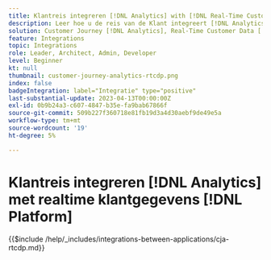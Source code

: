 ```yaml
---
title: Klantreis integreren [!DNL Analytics] with [!DNL Real-Time Customer Data Platform]
description: Leer hoe u de reis van de Klant integreert [!DNL Analytics] with [!DNL Real-Time Customer Data Platform].
solution: Customer Journey [!DNL Analytics], Real-Time Customer Data [!DNL Platform]
feature: Integrations
topic: Integrations
role: Leader, Architect, Admin, Developer
level: Beginner
kt: null
thumbnail: customer-journey-analytics-rtcdp.png
index: false
badgeIntegration: label="Integratie" type="positive"
last-substantial-update: 2023-04-13T00:00:00Z
exl-id: 0b9b24a3-c607-4847-b35e-fa9bab67866f
source-git-commit: 509b227f360718e81fb19d3a4d30aebf9de49e5a
workflow-type: tm+mt
source-wordcount: '19'
ht-degree: 5%

---
```


# Klantreis integreren [!DNL Analytics] met realtime klantgegevens [!DNL Platform]

{{$include /help/_includes/integrations-between-applications/cja-rtcdp.md}}
